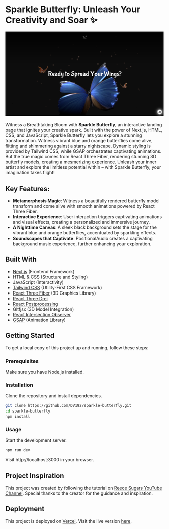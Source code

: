 # Sparkle Butterfly: Unleash Your Creativity and Soar ✨

[![Sparkle Butterfly Preview](public/assets/sparkle-butterfly-screenshot.png)](https://sparkle-butterfly.vercel.app/)

Witness a Breathtaking Bloom with **Sparkle Butterfly**, an interactive landing page that ignites your creative spark. Built with the power of Next.js, HTML, CSS, and JavaScript, Sparkle Butterfly lets you explore a stunning transformation. Witness vibrant blue and orange butterflies come alive, flitting and shimmering against a starry nightscape. Dynamic styling is provided by Tailwind CSS, while GSAP orchestrates captivating animations. But the true magic comes from React Three Fiber, rendering stunning 3D butterfly models, creating a mesmerizing experience. Unleash your inner artist and explore the limitless potential within – with Sparkle Butterfly, your imagination takes flight!

## Key Features:

- **Metamorphosis Magic**: Witness a beautifully rendered butterfly model transform and come alive with smooth animations powered by React Three Fiber.
- **Interactive Experience**: User interaction triggers captivating animations and visual effects, creating a personalized and immersive journey.
- **A Nighttime Canvas**: A sleek black background sets the stage for the vibrant blue and orange butterflies, accentuated by sparkling effects.
- **Soundscapes that Captivate**: PositionalAudio creates a captivating background music experience, further enhancing your exploration.

## Built With

- [Next.js](https://nextjs.org/) (Frontend Framework)
- HTML & CSS (Structure and Styling)
- JavaScript (Interactivity)
- [Tailwind CSS](https://tailwindcss.com/) (Utility-First CSS Framework)
- [React Three Fiber](https://docs.pmnd.rs/react-three-fiber/getting-started/introduction) (3D Graphics Library)
- [React Three Drei](https://github.com/pmndrs/drei)
- [React Postprocessing](https://docs.pmnd.rs/react-postprocessing/introduction)
- Gltfjsx (3D Model Integration)
- [React Intersection Observer](https://react-intersection-observer.vercel.app/?path=/docs/intro--docs)
- [GSAP](https://gsap.com/) (Animation Library)

## Getting Started

To get a local copy of this project up and running, follow these steps:

### Prerequisites

Make sure you have Node.js installed.

### Installation

Clone the repository and install dependencies.

```bash
git clone https://github.com/DV192/sparkle-butterfly.git
cd sparkle-butterfly
npm install
```

### Usage

Start the development server.

```bash
npm run dev
```

Visit http://localhost:3000 in your browser.

## Project Inspiration

This project was created by following the tutorial on [Reece Sugars YouTube Channel](https://www.youtube.com/@reecedevs). Special thanks to the creator for the guidance and inspiration.

## Deployment

This project is deployed on [Vercel](https://vercel.com/). Visit the live version [here](https://sparkle-butterfly.vercel.app/).
